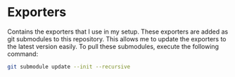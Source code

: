 # Exporters

Contains the exporters that I use in my setup. These exporters are added as git submodules to this repository. This allows me to update the exporters to the latest version easily. To pull these submodules, execute the following command:

```bash
git submodule update --init --recursive
```
